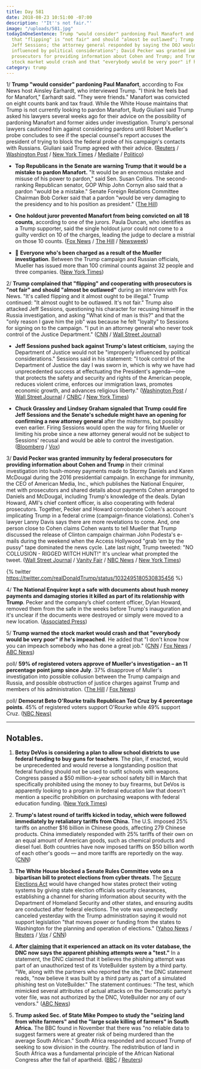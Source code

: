 ```yaml
---
title: Day 581
date: 2018-08-23 10:51:00 -07:00
description: '"It''s not fair."'
image: "/uploads/581.jpg"
todayInOneSentence: Trump "would consider" pardoning Paul Manafort and complained
  that "flipping" is "not fair" and should "almost be outlawed"; Trump also attacked
  Jeff Sessions; the attorney general responded by saying the DOJ would not be "improperly
  influenced by political considerations"; David Pecker was granted immunity by federal
  prosecutors for providing information about Cohen and Trump; and Trump warned the
  stock market would crash and that "everybody would be very poor" if he's impeached.
category: trump
---
```


1/ **Trump "would consider" pardoning Paul Manafort**, according to Fox News host Ainsley Earhardt, who interviewed Trump. "I think he feels bad for Manafort," Earhardt said. "They were friends." Manafort was convicted on eight counts bank and tax fraud. While the White House maintains that Trump is not currently looking to pardon Manafort, Rudy Giuliani said Trump asked his lawyers several weeks ago for their advice on the possibility of pardoning Manafort and former aides under investigation. Trump's personal lawyers cautioned him against considering pardons until Robert Mueller's probe concludes to see if the special counsel's report accuses the president of trying to block the federal probe of his campaign's contacts with Russians. Giuliani said Trump agreed with their advice. ([Reuters](https://www.reuters.com/article/us-usa-trump-russia-manafort/trump-says-hes-considering-pardon-for-manafort-fox-news-reporter-idUSKCN1L806F) / [Washington Post](https://www.washingtonpost.com/politics/trump-sought-his-lawyers-advice-weeks-ago-on-possibility-of-pardoning-manafort-but-they-counseled-against-it-giuliani-says/2018/08/23/17dce5c6-a70a-11e8-8fac-12e98c13528d_story.html) / [New York Times](https://www.nytimes.com/2018/08/23/us/politics/donald-trump-pardons.html) / [Mediaite](https://www.mediaite.com/donald-trump/trump-is-will-consider-pardoning-paul-manafort-fox-news-ainsley-earhardt-says/) / [Politico](https://www.politico.com/story/2018/08/22/will-donald-trump-pardon-paul-manafort-791510))

* **Top Republicans in the Senate are warning Trump that it would be a mistake to pardon Manafort.** "It would be an enormous mistake and misuse of his power to pardon," said Sen. Susan Collins. The second-ranking Republican senator, GOP Whip John Cornyn also said that a pardon "would be a mistake." Senate Foreign Relations Committee Chairman Bob Corker said that a pardon "would be very damaging to the presidency and to his position as president." ([The Hill](http://thehill.com/homenews/senate/403062-republicans-warn-trump-against-manafort-pardon))

* **One holdout juror prevented Manafort from being convicted on all 18 counts**, according to one of the jurors. Paula Duncan, who identifies as a Trump supporter, said the single holdout juror could not come to a guilty verdict on 10 of the charges, leading the judge to declare a mistrial on those 10 counts. ([Fox News](http://thehill.com/homenews/news/403197-manafort-juror-one-holdout-prevented-ruling-on-all-18-counts) / [The Hill](http://thehill.com/homenews/news/403197-manafort-juror-one-holdout-prevented-ruling-on-all-18-counts) / [Newsweek](https://www.newsweek.com/paul-manafort-jury-holdout-trump-latest-1086699))

* 👮 **Everyone who's been charged as a result of the Mueller investigation**. Between the Trump campaign and Russian officials, Mueller has issued more than 100 criminal counts against 32 people and three companies. ([New York Times](https://www.nytimes.com/interactive/2018/08/21/us/mueller-trump-charges.html))

2/ **Trump complained that "flipping" and cooperating with prosecutors is "not fair" and should "almost be outlawed"** during an interview with Fox News. "It's called flipping and it almost ought to be illegal." Trump continued: "It almost ought to be outlawed. It's not fair." Trump also attacked Jeff Sessions, questioning his character for recusing himself in the Russia investigation, and asking "What kind of man is this?" and that the "only reason I gave him the job" was because he felt "loyalty" to Sessions for signing on to the campaign. "I put in an attorney general who never took control of the Justice Department." ([CNN](https://www.cnn.com/2018/08/23/politics/trump-flipping-outlawed/index.html) / [Wall Street Journal](https://www.wsj.com/articles/trump-decries-law-enforcement-tactic-of-flipping-criminal-defendants-1535033248))

* **Jeff Sessions pushed back against Trump's latest criticism**, saying  the Department of Justice would not be "improperly influenced by political considerations." Sessions said in his statement: "I took control of the Department of Justice the day I was sworn in, which is why we have had unprecedented success at effectuating the President's agenda—one that protects the safety and security and rights of the American people, reduces violent crime, enforces our immigration laws, promotes economic growth, and advances religious liberty." ([Washington Post](https://www.washingtonpost.com/politics/trump-says-sessions-was-given-attorney-general-job-only-because-of-his-loyalty-during-campaign/2018/08/23/47d7c20c-a6c7-11e8-8fac-12e98c13528d_story.html) / [Wall Street Journal](https://www.wsj.com/articles/trump-decries-law-enforcement-tactic-of-flipping-criminal-defendants-1535033248) / [CNBC](https://www.cnbc.com/2018/08/23/jeff-sessions-pushes-back-against-trump-actions-of-doj-will-not-be-improperly-influenced-by-political-considerations.html) / [New York Times](https://www.nytimes.com/2018/08/23/us/politics/trump-flipping-cohen-manafort.html))

* **Chuck Grassley and Lindsey Graham signaled that Trump could fire Jeff Sessions and the Senate's schedule might have an opening for confirming a new attorney general** after the midterms, but possibly even earlier. Firing Sessions would open the way for firing Mueller or limiting his probe since a new attorney general would not be subject to Sessions' recusal and would be able to control the investigation. ([Bloomberg](https://www.bloomberg.com/news/articles/2018-08-23/trump-says-sessions-never-took-control-of-justice-department) / [Vox](https://www.vox.com/policy-and-politics/2018/8/23/17773828/trump-fire-sessions-senate-mueller))

3/ **David Pecker was granted immunity by federal prosecutors for providing information about Cohen and Trump** in their criminal investigation into hush-money payments made to Stormy Daniels and Karen McDougal during the 2016 presidential campaign. In exchange for immunity, the CEO of American Media, Inc., which publishes the National Enquirer, met with prosecutors and shared details about payments Cohen arranged to Daniels and McDougal, including Trump's knowledge of the deals. Dylan Howard, AMI's chief content officer, is also cooperating with federal prosecutors. Together, Pecker and Howard corroborate Cohen's account implicating Trump in a federal crime (campaign-finance violations). Cohen's lawyer Lanny Davis says there are more revelations to come. And, one person close to Cohen claims Cohen wants to tell Mueller that Trump discussed the release of Clinton campaign chairman John Podesta's e-mails during the weekend when the Access Hollywood "grab 'em by the pussy" tape dominated the news cycle. Late last night, Trump tweeted: "NO COLLUSION - RIGGED WITCH HUNT!" It's unclear what prompted the tweet. ([Wall Street Journal](https://www.wsj.com/articles/pecker-granted-immunity-in-cohen-case-1535041976) / [Vanity Fair](https://www.vanityfair.com/news/2018/08/donald-trump-national-enquirer-allies-defect-david-pecker-michael-cohen) / [NBC News](https://www.nbcnews.com/politics/politics-news/david-pecker-ceo-national-enquirer-publisher-trump-friend-granted-immunity-n903206) / [New York Times](https://www.nytimes.com/2018/08/23/us/politics/david-pecker-immunity-trump.html))

{% twitter https://twitter.com/realDonaldTrump/status/1032495180530835456 %}

4/ **The National Enquirer kept a safe with documents about hush money payments and damaging stories it killed as part of its relationship with Trump**. Pecker and the company’s chief content officer, Dylan Howard, removed them from the safe in the weeks before Trump's inauguration and it's unclear if the documents were destroyed or simply were moved to a new location. ([Associated Press](https://apnews.com/143be3c52d4746af8546ca6772754407))

5/ **Trump warned the stock market would crash and that "everybody would be very poor" if he's impeached**. He added that "I don't know how you can impeach somebody who has done a great job." ([CNN](https://www.cnn.com/2018/08/23/politics/trump-impeachment-democrats-congress/index.html) / [Fox News](http://www.foxnews.com/politics/2018/08/23/trump-declares-market-would-crash-if-democrats-impeached-him.html) / [ABC News](https://abcnews.go.com/Politics/trump-michael-cohens-hush-money-payoffs-campaign-violations/story?id=57352089))

poll/ **59% of registered voters approve of Mueller's investigation – an 11 percentage point jump since July**. 37% disapprove of Muller's investigation into possible collusion between the Trump campaign and Russia, and possible obstruction of justice charges against Trump and members of his administration. ([The Hill](http://thehill.com/homenews/news/403161-poll-mueller-approval-rating-jumps-by-11-points) / [Fox News](http://www.foxnews.com/politics/2018/08/22/fox-news-poll-democrats-maintain-lead-in-race-for-house.html))

poll/ **Democrat Beto O'Rourke trails Republican Ted Cruz by 4 percentage points**. 45% of registered voters support O'Rourke while 49% support Cruz. ([NBC News)](https://www.nbcnews.com/politics/first-read/poll-democrat-o-rourke-trails-ted-cruz-just-four-percentage-n902946)

---

## Notables.

1. **Betsy DeVos is considering a plan to allow school districts to use federal funding to buy guns for teachers**. The plan, if enacted, would be unprecedented and would reverse a longstanding position that federal funding should not be used to outfit schools with weapons. Congress passed a $50 million-a-year school safety bill in March that specifically prohibited using the money to buy firearms, but DeVos is apparently looking to a program in federal education law that doesn't mention a specific prohibition on purchasing weapons with federal education funding. ([New York Times](https://www.nytimes.com/2018/08/22/us/politics/betsy-devos-guns.html))

2. **Trump's latest round of tariffs kicked in today, which were followed immediately by retaliatory tariffs from China.** The U.S. imposed 25% tariffs on another $16 billion in Chinese goods, affecting 279 Chinese products. China immediately responded with 25% tariffs of their own on an equal amount of American goods, such as chemical products and diesel fuel. Both countries have now imposed tariffs on $50 billion worth of each other's goods — and more tariffs are reportedly on the way. ([CNN](https://www.cnn.com/2018/08/23/politics/china-us-tariffs/index.html))

3. **The White House blocked a Senate Rules Committee vote on a bipartisan bill to protect elections from cyber threats**. The [Secure Elections Act](https://www.congress.gov/bill/115th-congress/senate-bill/2261) would have changed how states protect their voting systems by giving state election officials security clearances, establishing a channel for sharing information about security with the Department of Homeland Security and other states, and ensuring audits are conducted after federal elections. The vote was unexpectedly canceled yesterday with the Trump administration saying it would not support legislation "that moves power or funding from the states to Washington for the planning and operation of elections." ([Yahoo News](https://www.yahoo.com/news/white-house-blocks-bill-protect-elections-173459278.html) / [Reuters](https://www.reuters.com/article/us-usa-election-security/u-s-election-security-steps-hobbled-by-congress-white-house-funding-fight-idUSKCN1L72FN) / [Vox](https://www.vox.com/2018/8/23/17774296/2018-election-security-cyberattacks-white-house-russia-iran) / [CNN](https://www.cnn.com/2018/08/22/politics/election-security-bill-stalls-in-senate/index.html))

4. **After [claiming](https://whatthefuckjusthappenedtoday.com/2018/08/22/day-580/#8-the-democratic-national-committee) that it experienced an attack on its voter database, the DNC now says the apparent phishing attempts were a "test."** In a statement, the DNC claimed that it believes the phishing attempt was part of an unauthorized test of its VoteBuilder system by a third party. "We, along with the partners who reported the site," the DNC statement reads, "now believe it was built by a third party as part of a simulated phishing test on VoteBuilder." The statement continues: "The test, which mimicked several attributes of actual attacks on the Democratic party's voter file, was not authorized by the DNC, VoteBuilder nor any of our vendors." ([ABC News](https://abcnews.go.com/Politics/dnc-now-earlier-attempt-hack-voter-database-unauthorized/story?id=57338192))

5. **Trump asked Sec. of State Mike Pompeo to study the "seizing land from white farmers" and the "large scale killing of farmers" in South Africa.** The BBC found in November that there was "no reliable data to suggest farmers were at greater risk of being murdered than the average South African." South Africa responded and accused Trump of seeking to sow division in the country. The redistribution of land in South Africa was a fundamental principle of the African National Congress after the fall of apartheid. ([BBC](https://www.bbc.co.uk/news/world-africa-45282088) / [Reuters](https://www.yahoo.com/news/trump-says-asked-pompeo-look-south-african-land-032314925.html))